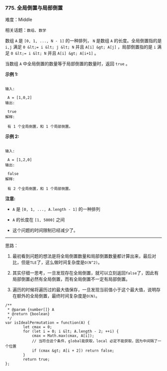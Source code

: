 ### 775. 全局倒置与局部倒置

难度：Middle

相关话题：`数组`、`数学`

数组 `A` 是 `[0, 1, ..., N - 1]` 的一种排列， `N`  是数组 `A` 的长度。全局倒置指的是  `i,j` 满足 `0 &lt;= i &lt; j &lt; N`  并且 `A[i] &gt; A[j]` ，局部倒置指的是  `i`  满足 `0 &lt;= i &lt; N` 并且 `A[i] &gt; A[i+1]` 。



当数组 `A` 中全局倒置的数量等于局部倒置的数量时，返回  `true`  。







 **示例 1:** 





```

输入:

 A = [1,0,2]
输出:

 true
解释:

 有 1 个全局倒置，和 1 个局部倒置。

```

 **示例 2:** 





```

输入:

 A = [1,2,0]
输出:

 false
解释:

 有 2 个全局倒置，和 1 个局部倒置。

```

 **注意:** 





*  `A`  是 `[0, 1, ..., A.length - 1]` 的一种排列

*  `A`  的长度在 `[1, 5000]` 之间

* 这个问题的时间限制已经减少了。






-----

思路：

1. 最初看到问题的想法是将全局倒置数量和局部倒置数量都计算出来，最后对比，但是`TLE`了，这么做时间复杂度是`O(N^2)`。

2. 其实仔细一思考，一旦发现存在全局倒置，就可以立刻返回`false`了，因此有局部倒置必然有全局倒置，而有全局倒置不一定有局部倒置。

3. 遍历的时候将遍历过的最大值保存，一旦发现当前值小于这个最大值，说明存在额外的全局倒置，最终时间复杂度是`O(N)`。


```
/**
 * @param {number[]} A
 * @return {boolean}
 */
var isIdealPermutation = function(A) {
        let cmax = 0;
        for (let i = 0; i &lt; A.length - 2; ++i) {
            cmax = Math.max(cmax, A[i]);
            // 当符合这个条件，global能获取，local 必定不能获取，因为中间隔了一个位置
            if (cmax &gt; A[i + 2]) return false;
        }
        return true;
};



```
